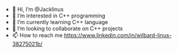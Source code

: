 - 👋 Hi, I’m @Jacklinus
- 👀 I’m interested in C++ programming
- 🌱 I’m currently learning C++ language
- 💞️ I’m looking to collaborate on C++ projects 
- 📫 How to reach me https://www.linkedin.com/in/wilbard-linus-38275021b/

<!---
Jacklinus/Jacklinus is a ✨ special ✨ repository because its `README.md` (this file) appears on your GitHub profile.
You can click the Preview link to take a look at your changes.
--->
